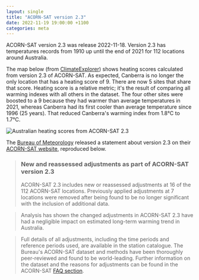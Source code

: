 ```yaml
---
layout: single
title: "ACORN-SAT version 2.3"
date: 2022-11-19 19:00:00 +1100
categories: meta
---
```

ACORN-SAT version 2.3 was release 2022-11-18. Version 2.3 has temperatures records from 1910 up until the end of 2021 for 112 locations around Australia.

The map below (from [ClimateExplorer](https://climateexplorer.net/)) shows heating scores calculated from version 2.3 of ACORN-SAT. As expected, Canberra is no longer the only location that has a heating score of 9. There are now 5 sites that share that score. Heating score is a relative metric; it's the result of comparing all warming indexes with all others in the dataset. The four other sites were boosted to a 9 because they had warmer than average temperatures in 2021, whereas Canberra had its first cooler than average temperature since 1996 (25 years). That reduced Canberra's warming index from 1.8°C to 1.7°C.

![Australian heating scores from ACORN-SAT 2.3]({{site.url}}/blog/assets/australia-heating-scores-acorn-sat-2.3.png)

The [Bureau of Meteorology](http://www.bom.gov.au/) released a statement about version 2.3 on their [ACORN-SAT website](http://www.bom.gov.au/climate/data/acorn-sat/), reproduced below.

> ### New and reassessed adjustments as part of ACORN-SAT version 2.3
> ACORN-SAT 2.3 includes new or reassessed adjustments at 16 of the 112 ACORN-SAT locations. Previously applied adjustments at 7 locations were removed after being found to be no longer significant with the inclusion of additional data.

> Analysis has shown the changed adjustments in ACORN-SAT 2.3 have had a negligible impact on estimated long-term warming trend in Australia.

> Full details of all adjustments, including the time periods and reference periods used, are available in the station catalogue. The Bureau's ACORN-SAT dataset and methods have been thoroughly peer-reviewed and found to be world-leading. Further information on the dataset and the reasons for adjustments can be found in the ACORN-SAT [FAQ section](http://www.bom.gov.au/climate/data/acorn-sat/#tabs=FAQs).